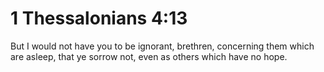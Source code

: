 # 1 Thessalonians 4:13

But I would not have you to be ignorant, brethren, concerning them which are asleep, that ye sorrow not, even as others which have no hope.